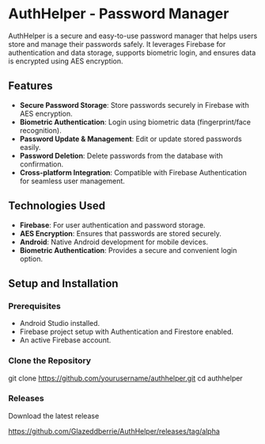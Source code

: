# AuthHelper - Password Manager

AuthHelper is a secure and easy-to-use password manager that helps users store and manage their passwords safely. It leverages Firebase for authentication and data storage, supports biometric login, and ensures data is encrypted using AES encryption.

## Features

- **Secure Password Storage**: Store passwords securely in Firebase with AES encryption.
- **Biometric Authentication**: Login using biometric data (fingerprint/face recognition).
- **Password Update & Management**: Edit or update stored passwords easily.
- **Password Deletion**: Delete passwords from the database with confirmation.
- **Cross-platform Integration**: Compatible with Firebase Authentication for seamless user management.

## Technologies Used

- **Firebase**: For user authentication and password storage.
- **AES Encryption**: Ensures that passwords are stored securely.
- **Android**: Native Android development for mobile devices.
- **Biometric Authentication**: Provides a secure and convenient login option.

## Setup and Installation

### Prerequisites

- Android Studio installed.
- Firebase project setup with Authentication and Firestore enabled.
- An active Firebase account.

### Clone the Repository

git clone https://github.com/yourusername/authhelper.git
cd authhelper

### Releases

Download the latest release

https://github.com/Glazeddberrie/AuthHelper/releases/tag/alpha
